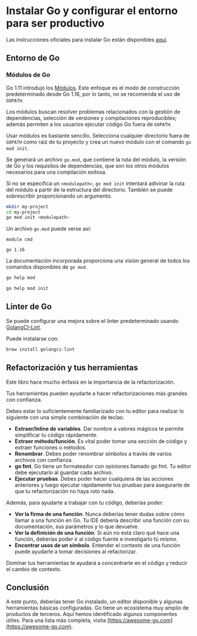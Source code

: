 # Instalar Go y configurar el entorno para ser productivo

Las instrucciones oficiales para instalar Go están disponibles [aquí](https://golang.org/doc/install).

## Entorno de Go

### Módulos de Go

Go 1.11 introdujo los [Módulos](https://go.dev/wiki/Modules). Este enfoque es el modo de construcción predeterminado desde Go 1.16, por lo tanto, no se recomienda el uso de `GOPATH`.

Los módulos buscan resolver problemas relacionados con la gestión de dependencias, selección de versiones y compilaciones reproducibles; además permiten a los usuarios ejecutar código Go fuera de `GOPATH`.

Usar módulos es bastante sencillo. Selecciona cualquier directorio fuera de `GOPATH` como raíz de tu proyecto y crea un nuevo módulo con el comando `go mod init`.

Se generará un archivo `go.mod`, que contiene la ruta del módulo, la versión de Go y los requisitos de dependencias, que son los otros módulos necesarios para una compilación exitosa.

Si no se especifica un `<modulepath>`, `go mod init` intentará adivinar la ruta del módulo a partir de la estructura del directorio. También se puede sobrescribir proporcionando un argumento.

```sh
mkdir my-project
cd my-project
go mod init <modulepath>
```

Un archivo `go.mod` puede verse así:

```
module cmd

go 1.16
```

La documentación incorporada proporciona una visión general de todos los comandos disponibles de `go mod`.

```sh
go help mod
```

```sh
go help mod init
```

## Linter de Go

Se puede configurar una mejora sobre el linter predeterminado usando [GolangCI-Lint](https://golangci-lint.run).

Puede instalarse con:

```sh
brew install golangci-lint
```

## Refactorización y tus herramientas

Este libro hace mucho énfasis en la importancia de la refactorización.

Tus herramientas pueden ayudarte a hacer refactorizaciones más grandes con confianza.

Debes estar lo suficientemente familiarizado con tu editor para realizar lo siguiente con una simple combinación de teclas:

- **Extraer/Inline de variables**. Dar nombre a valores mágicos te permite simplificar tu código rápidamente.
- **Extraer método/función**. Es vital poder tomar una sección de código y extraer funciones o métodos.
- **Renombrar**. Debes poder renombrar símbolos a través de varios archivos con confianza.
- **go fmt**. Go tiene un formateador con opiniones llamado go fmt. Tu editor debe ejecutarlo al guardar cada archivo.
- **Ejecutar pruebas**. Debes poder hacer cualquiera de las acciones anteriores y luego ejecutar rápidamente tus pruebas para asegurarte de que tu refactorización no haya roto nada.

Además, para ayudarte a trabajar con tu código, deberías poder:

- **Ver la firma de una función**. Nunca deberías tener dudas sobre cómo llamar a una función en Go. Tu IDE debería describir una función con su documentación, sus parámetros y lo que devuelve.
- **Ver la definición de una función**. Si aún no está claro qué hace una función, deberías poder ir al código fuente e investigarlo tú mismo.
- **Encontrar usos de un símbolo**. Entender el contexto de una función puede ayudarte a tomar decisiones al refactorizar.

Dominar tus herramientas te ayudará a concentrarte en el código y reducir el cambio de contexto.

## Conclusión

A este punto, deberías tener Go instalado, un editor disponible y algunas herramientas básicas configuradas. Go tiene un ecosistema muy amplio de productos de terceros. Aquí hemos identificado algunos componentes útiles. Para una lista más completa, visita [https://awesome-go.com](https://awesome-go.com).
